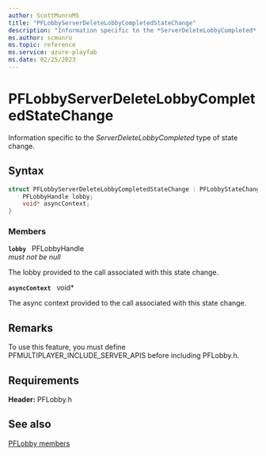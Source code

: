 ```yaml
---
author: ScottMunroMS
title: "PFLobbyServerDeleteLobbyCompletedStateChange"
description: "Information specific to the *ServerDeleteLobbyCompleted* type of state change."
ms.author: scmunro
ms.topic: reference
ms.service: azure-playfab
ms.date: 02/25/2023
---
```


# PFLobbyServerDeleteLobbyCompletedStateChange  

Information specific to the *ServerDeleteLobbyCompleted* type of state change.  

## Syntax  
  
```cpp
struct PFLobbyServerDeleteLobbyCompletedStateChange : PFLobbyStateChange {  
    PFLobbyHandle lobby;  
    void* asyncContext;  
}  
```
  
### Members  
  
**`lobby`** &nbsp; PFLobbyHandle  
*must not be null*  
  
The lobby provided to the call associated with this state change.
  
**`asyncContext`** &nbsp; void*  
  
The async context provided to the call associated with this state change.
  
## Remarks  
  
To use this feature, you must define PFMULTIPLAYER_INCLUDE_SERVER_APIS before including PFLobby.h.
  
## Requirements  
  
**Header:** PFLobby.h
  
## See also  
[PFLobby members](../pflobby_members.md)  

  
  
